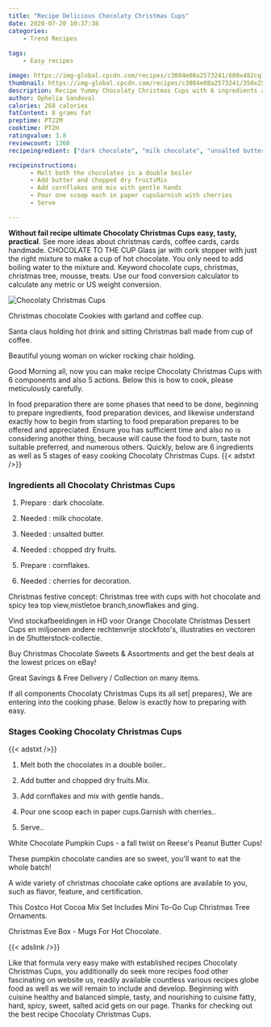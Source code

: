 ```yaml
---
title: "Recipe Delicious Chocolaty Christmas Cups"
date: 2020-07-20 10:37:38
categories:
    - Trend Recipes
    
tags:
    - Easy recipes

image: https://img-global.cpcdn.com/recipes/c3084e08a2573241/680x482cq70/chocolaty-christmas-cups-recipe-main-photo.jpg
thumbnail: https://img-global.cpcdn.com/recipes/c3084e08a2573241/350x250cq70/chocolaty-christmas-cups-recipe-main-photo.jpg
description: Recipe Yummy Chocolaty Christmas Cups with 6 ingredients and 5 stages of easy cooking.
author: Ophelia Sandoval
calories: 268 calories
fatContent: 8 grams fat
preptime: PT22M
cooktime: PT2H
ratingvalue: 3.8
reviewcount: 1360
recipeingredient: ["dark chocolate", "milk chocolate", "unsalted butter", "chopped dry fruits", "cornflakes", "cherries for decoration"]

recipeinstructions: 
      - Melt both the chocolates in a double boiler 
      - Add butter and chopped dry fruitsMix 
      - Add cornflakes and mix with gentle hands 
      - Pour one scoop each in paper cupsGarnish with cherries 
      - Serve

---
```




**Without fail recipe ultimate Chocolaty Christmas Cups easy, tasty, practical**. See more ideas about christmas cards, coffee cards, cards handmade. CHOCOLATE TO THE CUP Glass jar with cork stopper with just the right mixture to make a cup of hot chocolate. You only need to add boiling water to the mixture and. Keyword chocolate cups, christmas, christmas tree, mousse, treats. Use our food conversion calculator to calculate any metric or US weight conversion.


![Chocolaty Christmas Cups](https://img-global.cpcdn.com/recipes/c3084e08a2573241/680x482cq70/chocolaty-christmas-cups-recipe-main-photo.jpg "Chocolaty Christmas Cups")



Christmas chocolate Cookies with garland and coffee cup.

Santa claus holding hot drink and sitting Christmas ball made from cup of coffee.

Beautiful young woman on wicker rocking chair holding.


Good Morning all, now you can make recipe Chocolaty Christmas Cups with 6 components and also 5 actions. Below this is how to cook, please meticulously carefully.

In food preparation there are some phases that need to be done, beginning to prepare ingredients, food preparation devices, and likewise understand exactly how to begin from starting to food preparation prepares to be offered and appreciated. Ensure you has sufficient time and also no is considering another thing, because will cause the food to burn, taste not suitable preferred, and numerous others. Quickly, below are 6 ingredients as well as 5 stages of easy cooking Chocolaty Christmas Cups.
{{< adstxt />}}

### Ingredients all Chocolaty Christmas Cups


1. Prepare  : dark chocolate.

1. Needed  : milk chocolate.

1. Needed  : unsalted butter.

1. Needed  : chopped dry fruits.

1. Prepare  : cornflakes.

1. Needed  : cherries for decoration.


Christmas festive concept: Christmas tree with cups with hot chocolate and spicy tea top view,mistletoe branch,snowflakes and ging.

Vind stockafbeeldingen in HD voor Orange Chocolate Christmas Dessert Cups en miljoenen andere rechtenvrije stockfoto&#39;s, illustraties en vectoren in de Shutterstock-collectie.

Buy Christmas Chocolate Sweets &amp; Assortments and get the best deals at the lowest prices on eBay!

Great Savings &amp; Free Delivery / Collection on many items.


If all components Chocolaty Christmas Cups its all set| prepares}, We are entering into the cooking phase. Below is exactly how to preparing with easy.

### Stages Cooking Chocolaty Christmas Cups

{{< adstxt />}}


1. Melt both the chocolates in a double boiler..



1. Add butter and chopped dry fruits.Mix.



1. Add cornflakes and mix with gentle hands..



1. Pour one scoop each in paper cups.Garnish with cherries..



1. Serve..




White Chocolate Pumpkin Cups - a fall twist on Reese&#39;s Peanut Butter Cups!

These pumpkin chocolate candies are so sweet, you&#39;ll want to eat the whole batch!

A wide variety of christmas chocolate cake options are available to you, such as flavor, feature, and certification.

This Costco Hot Cocoa Mix Set Includes Mini To-Go Cup Christmas Tree Ornaments.

Christmas Eve Box - Mugs For Hot Chocolate.


{{< adslink />}}

Like that formula very easy make with established recipes Chocolaty Christmas Cups, you additionally do seek more recipes food other fascinating on website us, readily available countless various recipes globe food as well as we will remain to include and develop. Beginning with cuisine healthy and balanced simple, tasty, and nourishing to cuisine fatty, hard, spicy, sweet, salted acid gets on our page. Thanks for checking out the best recipe Chocolaty Christmas Cups.
